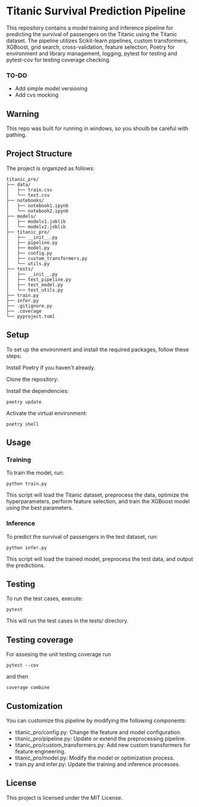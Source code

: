 # Titanic Survival Prediction Pipeline
This repository contains a model training and inference pipeline for predicting the survival of passengers on the Titanic using the Titanic dataset. The pipeline utilizes Scikit-learn pipelines, custom transformers, XGBoost, grid search, cross-validation, feature selection, Poetry for environment and library management, logging, pytest for testing and pytest-cov for testing coverage checking. 
### TO-DO
- Add simple model versioning
- Add cvs mocking
## Warning
This repo was built for running in windows, so you shoulb be careful with pathing. 

## Project Structure
The project is organized as follows:

```console
titanic_pro/
├── data/
│   ├── train.csv
│   └── test.csv
├── notebooks/
│   ├── notebook1.ipynb
│   └── notebook2.ipynb
├── models/
│   ├── modelv1.joblib
│   └── modelv2.joblib
├── titanic_pro/
│   ├── __init__.py
│   ├── pipeline.py
│   ├── model.py
│   ├── config.py
│   ├── custom_transformers.py
│   └── utils.py
├── tests/
│   ├── __init__.py
│   ├── test_pipeline.py
│   ├── test_model.py
│   └── test_utils.py
├── train.py
├── infer.py
├── .gitignore.py
├── .coverage
└── pyproject.toml
```
## Setup
To set up the environment and install the required packages, follow these steps:

Install Poetry if you haven't already.

Clone the repository:

Install the dependencies:
```console
poetry update
```
Activate the virtual environment:
```console
poetry shell
```
## Usage
### Training
To train the model, run:

```console
python train.py
```
This script will load the Titanic dataset, preprocess the data, optimize the hyperparameters, perform feature selection, and train the XGBoost model using the best parameters.

### Inference
To predict the survival of passengers in the test dataset, run:

```console
python infer.py
```
This script will load the trained model, preprocess the test data, and output the predictions.

## Testing
To run the test cases, execute:

```console
pytest
```
This will run the test cases in the tests/ directory.

## Testing coverage
For assesing the unit testing coverage run
```console
pytest --cov 
```
and then
```console
coverage combine
```

## Customization
You can customize this pipeline by modifying the following components:

- titanic_pro/config.py: Change the feature and model configuration.
- titanic_pro/pipeline.py: Update or extend the preprocessing pipeline.
- titanic_pro/custom_transformers.py: Add new custom transformers for feature engineering.
- titanic_pro/model.py: Modify the model or optimization process.
- train.py and infer.py: Update the training and inference processes.
## License
This project is licensed under the MIT License.